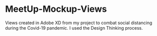 # MeetUp-Mockup-Views
Views created in Adobe XD from my project to combat social distancing during the Covid-19 pandemic. I used the Design Thinking process.
